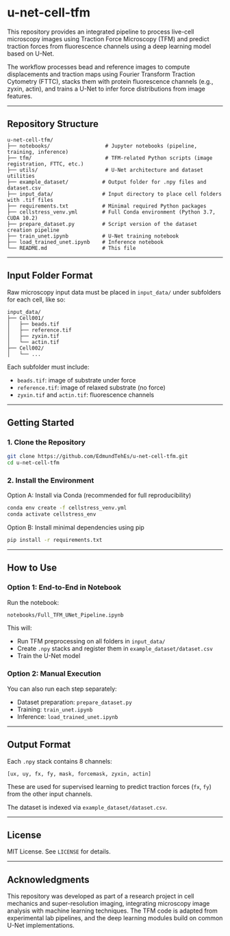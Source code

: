 # u-net-cell-tfm

This repository provides an integrated pipeline to process live-cell microscopy images using Traction Force Microscopy (TFM) and predict traction forces from fluorescence channels using a deep learning model based on U-Net.

The workflow processes bead and reference images to compute displacements and traction maps using Fourier Transform Traction Cytometry (FTTC), stacks them with protein fluorescence channels (e.g., zyxin, actin), and trains a U-Net to infer force distributions from image features.

---

## Repository Structure

```
u-net-cell-tfm/
├── notebooks/                  # Jupyter notebooks (pipeline, training, inference)
├── tfm/                        # TFM-related Python scripts (image registration, FTTC, etc.)
├── utils/                      # U-Net architecture and dataset utilities
├── example_dataset/           # Output folder for .npy files and dataset.csv
├── input_data/                # Input directory to place cell folders with .tif files
├── requirements.txt           # Minimal required Python packages
├── cellstress_venv.yml        # Full Conda environment (Python 3.7, CUDA 10.2)
├── prepare_dataset.py         # Script version of the dataset creation pipeline
├── train_unet.ipynb           # U-Net training notebook
├── load_trained_unet.ipynb    # Inference notebook
└── README.md                  # This file
```

---

## Input Folder Format

Raw microscopy input data must be placed in `input_data/` under subfolders for each cell, like so:

```
input_data/
├── Cell001/
│   ├── beads.tif
│   ├── reference.tif
│   ├── zyxin.tif
│   └── actin.tif
├── Cell002/
│   └── ...
```

Each subfolder must include:
- `beads.tif`: image of substrate under force
- `reference.tif`: image of relaxed substrate (no force)
- `zyxin.tif` and `actin.tif`: fluorescence channels

---

## Getting Started

### 1. Clone the Repository

```bash
git clone https://github.com/EdmundTehEs/u-net-cell-tfm.git
cd u-net-cell-tfm
```

### 2. Install the Environment

Option A: Install via Conda (recommended for full reproducibility)

```bash
conda env create -f cellstress_venv.yml
conda activate cellstress_env
```

Option B: Install minimal dependencies using pip

```bash
pip install -r requirements.txt
```

---

## How to Use

### Option 1: End-to-End in Notebook

Run the notebook:

```bash
notebooks/Full_TFM_UNet_Pipeline.ipynb
```

This will:
- Run TFM preprocessing on all folders in `input_data/`
- Create `.npy` stacks and register them in `example_dataset/dataset.csv`
- Train the U-Net model

### Option 2: Manual Execution

You can also run each step separately:

- Dataset preparation: `prepare_dataset.py`
- Training: `train_unet.ipynb`
- Inference: `load_trained_unet.ipynb`

---

## Output Format

Each `.npy` stack contains 8 channels:

```
[ux, uy, fx, fy, mask, forcemask, zyxin, actin]
```

These are used for supervised learning to predict traction forces (`fx`, `fy`) from the other input channels.

The dataset is indexed via `example_dataset/dataset.csv`.

---

## License

MIT License. See `LICENSE` for details.

---

## Acknowledgments

This repository was developed as part of a research project in cell mechanics and super-resolution imaging, integrating microscopy image analysis with machine learning techniques. The TFM code is adapted from experimental lab pipelines, and the deep learning modules build on common U-Net implementations.

